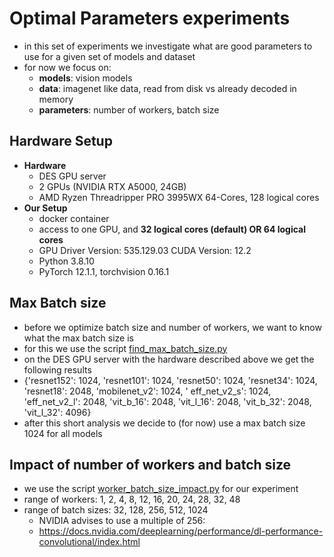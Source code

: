 # Optimal Parameters experiments

- in this set of experiments we investigate what are good parameters to use for a given set of models and dataset
- for now we focus on:
    - **models**: vision models
    - **data**: imagenet like data, read from disk vs already decoded in memory
    - **parameters**: number of workers, batch size

## Hardware Setup

- **Hardware**
    - DES GPU server
    - 2 GPUs (NVIDIA RTX A5000, 24GB)
    - AMD Ryzen Threadripper PRO 3995WX 64-Cores, 128 logical cores
- **Our Setup**
    - docker container
    - access to one GPU, and **32 logical cores (default) OR 64 logical cores**
    - GPU Driver Version: 535.129.03 CUDA Version: 12.2
    - Python 3.8.10
    - PyTorch 12.1.1, torchvision 0.16.1

## Max Batch size

- before we optimize batch size and number of workers, we want to know what the max batch size is
- for this we use the script [find_max_batch_size.py](opt_parameters%2Ffind_max_batch_size.py)
- on the DES GPU server with the hardware described above we get the following results
- {'resnet152': 1024, 'resnet101': 1024, 'resnet50': 1024, 'resnet34': 1024, 'resnet18': 2048, 'mobilenet_v2': 1024, '
  eff_net_v2_s': 1024, 'eff_net_v2_l': 2048, 'vit_b_16': 2048, 'vit_l_16': 2048, 'vit_b_32': 2048, 'vit_l_32': 4096}
- after this short analysis we decide to (for now) use a max batch size 1024 for all models

## Impact of number of workers and batch size

- we use the script [worker_batch_size_impact.py](worker_batch_size_impact.py) for our experiment
- range of workers: 1, 2, 4, 8, 12, 16, 20, 24, 28, 32, 48
- range of batch sizes: 32, 128, 256, 512, 1024
    - NVIDIA advises to use a multiple of 256:
    - https://docs.nvidia.com/deeplearning/performance/dl-performance-convolutional/index.html